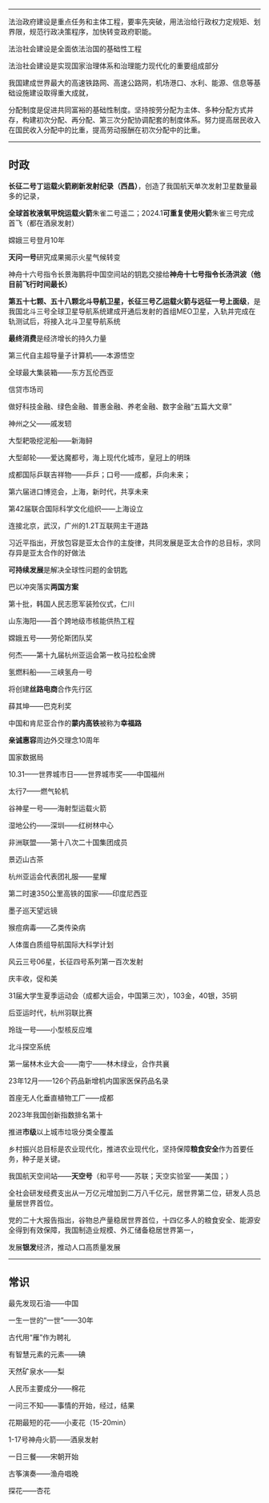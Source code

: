 



-------------------------------------------------------------------------------------------------

法治政府建设是重点任务和主体工程，要率先突破，用法治给行政权力定规矩、划界限，规范行政决策程序，加快转变政府职能。

法治社会建设是全面依法治国的基础性工程

法治社会建设是实现国家治理体系和治理能力现代化的重要组成部分



我国建成世界最大的高速铁路网、高速公路网，机场港口、水利、能源、信息等基础设施建设取得重大成就，



分配制度是促进共同富裕的基础性制度。坚持按劳分配为主体、多种分配方式并存，构建初次分配、再分配、第三次分配协调配套的制度体系。努力提高居民收入在国民收入分配中的比重，提高劳动报酬在初次分配中的比重。






----

## 时政

**长征二号丁运载火箭刷新发射纪录（西昌）**，创造了我国航天单次发射卫星数量最多的记录，

**全球首枚液氧甲烷运载火箭**朱雀二号遥二；2024.1**可重复使用火箭**朱雀三号完成首飞（都在酒泉发射）

嫦娥三号登月10年

**天问一号**研究成果揭示火星气候转变

神舟十六号指令长景海鹏将中国空间站的钥匙交接给**神舟十七号指令长汤洪波（他目前飞行时间最长）**

**第五十七颗、五十八颗北斗导航卫星，长征三号乙运载火箭与远征一号上面级**，是我国北斗三号全球卫星导航系统建成开通后发射的首组MEO卫星，入轨并完成在轨测试后，将接入北斗卫星导航系统

**最终消费**是经济增长的持久力量

第三代自主超导量子计算机——本源悟空

全球最大集装箱——东方瓦伦西亚

信贷市场司

做好科技金融、绿色金融、普惠金融、养老金融、数字金融“五篇大文章”

神州之父——戚发轫

大型耙吸挖泥船——新海鲟

大型邮轮——爱达魔都号，海上现代化城市，皇冠上的明珠

成都国际乒联吉祥物——乒乒；口号——成都，乒向未来；

第六届进口博览会，上海，新时代，共享未来

第42届联合国际科学文化组织——上海设立

连接北京，武汉，广州的1.2T互联网主干道路

习近平指出，开放包容是亚太合作的主旋律，共同发展是亚太合作的总目标，求同存异是亚太合作的好做法

**可持续发展**是解决全球性问题的金钥匙

巴以冲突落实**两国方案**

第十批，韩国人民志愿军装殓仪式，仁川

山东海阳——首个跨地级市核能供热工程

嫦娥五号——劳伦斯团队奖

何杰——第十九届杭州亚运会第一枚马拉松金牌

氢燃料船——三峡氢舟一号

将创建**丝路电商**合作先行区

薛其坤——巴克利奖

中国和肯尼亚合作的**蒙内高铁**被称为**幸福路**

**亲诚惠容**周边外交理念10周年

国家数据局

10.31——世界城市日——世界城市奖——中国福州

太行7——燃气轮机

谷神星一号——海射型运载火箭

湿地公约——深圳——红树林中心

非洲联盟——第十八次二十国集团成员

景迈山古茶

杭州亚运会代表团礼服——星耀

第二时速350公里高铁的国家——印度尼西亚

墨子巡天望远镜

猴痘病毒——乙类传染病

人体蛋白质组导航国际大科学计划

风云三号06星，长征四号系列第一百次发射

庆丰收，促和美

31届大学生夏季运动会（成都大运会，中国第三次），103金，40银，35铜

后亚运时代，杭州羽联比赛

玲珑一号——小型核反应堆

北斗探空系统

第一届林木业大会——南宁——林木绿业，合作共襄

23年12月——126个药品新增机内国家医保药品名录

首座无人化垂直植物工厂——成都

2023年我国创新指数排名第十

推进**市级**以上城市垃圾分类全覆盖

乡村振兴总目标是农业现代化，推进农业现代化，坚持保障**粮食安全**作为首要任务，种子是关键。

我国航天空间站——**天空号**（和平号——苏联；天空实验室——美国；）

全社会研发经费支出从一万亿元增加到二万八千亿元，居世界第二位，研发人员总量居世界首位。

党的二十大报告指出，谷物总产量稳居世界首位，十四亿多人的粮食安全、能源安全得到有效保障，我国制造业规模、外汇储备稳居世界第一，

发展**银发**经济，推动人口高质量发展



-----

## 常识

最先发现石油——中国

一生一世的“一世”——30年

古代用“雁”作为聘礼

有智慧元素的元素——碘

天然矿泉水——梨

人民币主要成分——棉花

一问三不知——事情的开始，经过，结果

花期最短的花——小麦花（15-20min）

1-17号神舟火箭——酒泉发射

一日三餐——宋朝开始

古筝演奏——渔舟唱晚

探花——杏花

